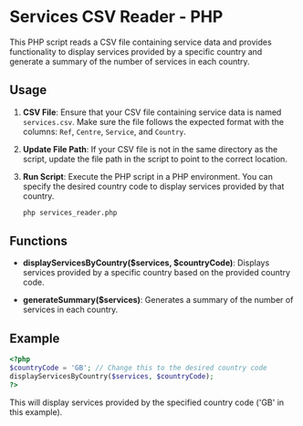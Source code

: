 # Services CSV Reader - PHP

This PHP script reads a CSV file containing service data and provides functionality to display services provided by a specific country and generate a summary of the number of services in each country.

## Usage

1. **CSV File**: Ensure that your CSV file containing service data is named `services.csv`. Make sure the file follows the expected format with the columns: `Ref`, `Centre`, `Service`, and `Country`.

2. **Update File Path**: If your CSV file is not in the same directory as the script, update the file path in the script to point to the correct location.

3. **Run Script**: Execute the PHP script in a PHP environment. You can specify the desired country code to display services provided by that country.

    ```bash
    php services_reader.php
    ```

## Functions

- **displayServicesByCountry($services, $countryCode)**: Displays services provided by a specific country based on the provided country code.

- **generateSummary($services)**: Generates a summary of the number of services in each country.

## Example

```php
<?php
$countryCode = 'GB'; // Change this to the desired country code
displayServicesByCountry($services, $countryCode);
?>
```

This will display services provided by the specified country code ('GB' in this example).
